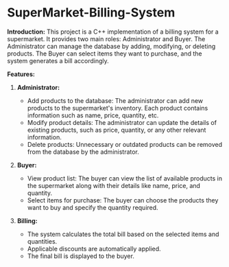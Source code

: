 # SuperMarket-Billing-System

**Introduction:**
This project is a C++ implementation of a billing system for a supermarket. It provides two main roles: Administrator and Buyer. The Administrator can manage the database by adding, modifying, or deleting products. The Buyer can select items they want to purchase, and the system generates a bill accordingly.

**Features:**
1. **Administrator:**
   - Add products to the database: The administrator can add new products to the supermarket's inventory. Each product contains information such as name, price, quantity, etc.
   - Modify product details: The administrator can update the details of existing products, such as price, quantity, or any other relevant information.
   - Delete products: Unnecessary or outdated products can be removed from the database by the administrator.

2. **Buyer:**
   - View product list: The buyer can view the list of available products in the supermarket along with their details like name, price, and quantity.
   - Select items for purchase: The buyer can choose the products they want to buy and specify the quantity required.

3. **Billing:**
   - The system calculates the total bill based on the selected items and quantities.
   - Applicable discounts are automatically applied.
   - The final bill is displayed to the buyer.
